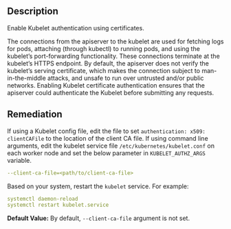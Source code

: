 ## Description

Enable Kubelet authentication using certificates.

The connections from the apiserver to the kubelet are used for fetching logs for pods, attaching (through kubectl) to running pods, and using the kubelet’s port-forwarding functionality. These connections terminate at the kubelet’s HTTPS endpoint. By default, the apiserver does not verify the kubelet’s serving certificate, which makes the connection subject to man-in-the-middle attacks, and unsafe to run over untrusted and/or public networks. Enabling Kubelet certificate authentication ensures that the apiserver could authenticate the Kubelet before submitting any requests.

## Remediation

If using a Kubelet config file, edit the file to set `authentication: x509: clientCAFile` to the location of the client CA file.
If using command line arguments, edit the kubelet service file `/etc/kubernetes/kubelet.conf` on each worker node and set the below parameter in `KUBELET_AUTHZ_ARGS` variable.

```yaml
--client-ca-file=<path/to/client-ca-file>
```

Based on your system, restart the `kubelet` service. For example:

```yaml
systemctl daemon-reload
systemctl restart kubelet.service
```

**Default Value:** By default, `--client-ca-file` argument is not set.